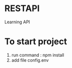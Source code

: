 # RESTAPI
Learning API
# To start project 
  1. run command : npm install
  2. add file config.env 
